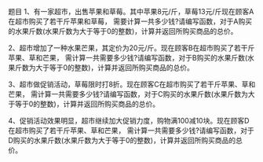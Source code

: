 题目
1、有一家超市，出售苹果和草莓。其中苹果8元/斤，草莓13元/斤现在顾客A在超市购买了若干斤苹果和草莓，
需要计算一共多少钱?请编写函数，对于A购买的水果斤数(水果斤数为大于等于0的整数)，计算并返回所购买商品的总价。


2、超市增加了一种水果芒果，其定价为20元/斤。现在顾客B在超市购买了若干斤苹果、草和芒果，
需计算一共需要多少钱?请编写函数，对于B购买的水果斤数(水果斤数为大于等于0的整数)，计算并返回所购买商品的总价。


3、超市做促销活动，草莓限时打8折。现在顾客C在超市购买了若干斤苹果、草和芒果，
需计算一共需要多少钱?请编写函数，对于C购买的水果斤数(水果斤数为大于等于0的整数)，计算并返回所购买商品的总价。


4、促销活动效果明显，超市继续加大促销力度，购物满100减10块。现在顾客D在超市购买了若干斤苹果、草和芒果，
需计算一共需要多少钱?请编写函数，对于D购买的水果斤数(水果斤数为大于等于0的整数)，计算并返回所购买商品的总价。
